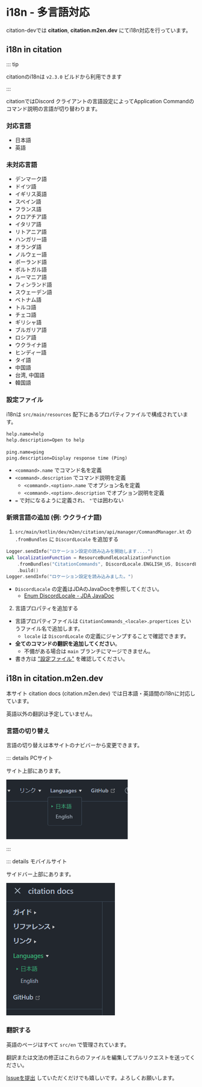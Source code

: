 # i18n - 多言語対応

citation-devでは **citation**, **citation.m2en.dev** にてi18n対応を行っています。

## i18n in citation

::: tip 

citationのi18nは `v2.3.0` ビルドから利用できます

:::

citationではDiscord クライアントの言語設定によってApplication Commandのコマンド説明の言語が切り替わります。

### 対応言語

- 日本語
- 英語

### 未対応言語

- デンマーク語
- ドイツ語
- イギリス英語
- スペイン語
- フランス語
- クロアチア語
- イタリア語
- リトアニア語
- ハンガリー語
- オランダ語
- ノルウェー語
- ポーランド語
- ポルトガル語
- ルーマニア語
- フィンランド語
- スウェーデン語
- ベトナム語
- トルコ語
- チェコ語
- ギリシャ語
- ブルガリア語
- ロシア語
- ウクライナ語
- ヒンディー語
- タイ語
- 中国語
- 台湾, 中国語
- 韓国語

### 設定ファイル

i18nは `src/main/resources` 配下にあるプロパティファイルで構成されています。

```propertices
help.name=help
help.description=Open to help

ping.name=ping
ping.description=Display response time (Ping)
```

- `<command>.name` でコマンド名を定義
- `<command>.description` でコマンド説明を定義
  - `<command>.<option>.name` でオプション名を定義
  - `<command>.<option>.description` でオプション説明を定義
- `=` で対になるように定義され、 `"`では囲わない

### 新規言語の追加 (例: ウクライナ語)

1. `src/main/kotlin/dev/m2en/citation/api/manager/CommandManager.kt` の `.fromBundles` に `DiscordLocale` を追加する

```kt
Logger.sendInfo("ロケーション設定の読み込みを開始します....")
val localizationFunction = ResourceBundleLocalizationFunction
    .fromBundles("CitationCommands", DiscordLocale.ENGLISH_US, DiscordLocale.UKRAINIAN)
    .build()
Logger.sendInfo("ロケーション設定を読み込みました。")
```

- `DiscordLocale` の定義はJDAのJavaDocを参照してください。
  - [Enum DiscordLocale - JDA JavaDoc](https://javadoc.io/doc/net.dv8tion/JDA/latest/net/dv8tion/jda/api/interactions/DiscordLocale.html)

2. 言語プロパティを追加する

- 言語プロパティファイルは `CitationCommands_<locale>.propertices` というファイル名で追加します。
  - `locale` は `DiscordLocale` の定義にジャンプすることで確認できます。
- **全てのコマンドの翻訳を追加してください**。
  - 不備がある場合は `main` ブランチにマージできません。
- 書き方は ["設定ファイル"](#設定ファイル) を確認してください。

## i18n in citation.m2en.dev

本サイト citation docs (citation.m2en.dev) では日本語・英語間のi18nに対応しています。

英語以外の翻訳は予定していません。

### 言語の切り替え

言語の切り替えは本サイトのナビバーから変更できます。

::: details PCサイト

サイト上部にあります。

![PC版 i18n 言語の切り替え](../../image/reference/developer/pc_i18n.png)

:::

::: details モバイルサイト

サイドバー上部にあります。

![モバイル版 i18n 言語の切り替え](../../image/reference/developer/mobile_i18n.png)

### 翻訳する

英語のページはすべて `src/en` で管理されています。

翻訳または文法の修正はこれらのファイルを編集してプルリクエストを送ってください。

[Issueを提出](https://github.com/citation-dev/citation.m2en.dev/issues/new/choose) していただくだけでも嬉しいです。よろしくお願いします。

